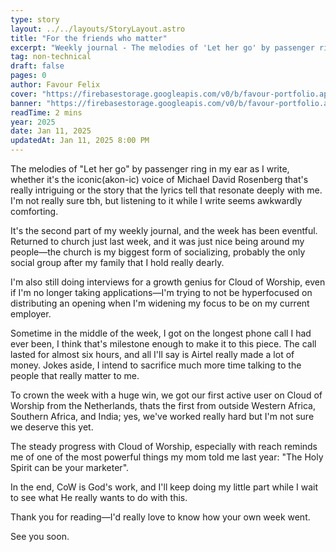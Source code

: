 ```yaml
---
type: story
layout: ../../layouts/StoryLayout.astro
title: "For the friends who matter"
excerpt: "Weekly journal - The melodies of 'Let her go' by passenger ring in my ear as I write, whether it's the iconic(akon-ic) voice of Michael David Rosenberg that's really intriguing or the story that the lyrics tell that resonate deeply with me."
tag: non-technical
draft: false
pages: 0
author: Favour Felix
cover: "https://firebasestorage.googleapis.com/v0/b/favour-portfolio.appspot.com/o/stories%2Ffor-the-friends-who-matter.webp?alt=media&token=5e007471-dff4-400d-be34-da4511de70a0"
banner: "https://firebasestorage.googleapis.com/v0/b/favour-portfolio.appspot.com/o/stories%2Ffor-the-friends-who-matter.webp?alt=media&token=5e007471-dff4-400d-be34-da4511de70a0"
readTime: 2 mins
year: 2025
date: Jan 11, 2025
updatedAt: Jan 11, 2025 8:00 PM
---
```


The melodies of "Let her go" by passenger ring in my ear as I write, whether it's the iconic(akon-ic) voice of Michael David Rosenberg that's really intriguing or the story that the lyrics tell that resonate deeply with me. I'm not really sure tbh, but listening to it while I write seems awkwardly comforting.

It's the second part of my weekly journal, and the week has been eventful. Returned to church just last week, and it was just nice being around my people—the church is my biggest form of socializing, probably the only social group after my family that I hold really dearly.

I'm also still doing interviews for a growth genius for Cloud of Worship, even if I'm no longer taking applications—I'm trying to not be hyperfocused on distributing an opening when I'm widening my focus to be on my current employer.

Sometime in the middle of the week, I got on the longest phone call I had ever been, I think that's milestone enough to make it to this piece. The call lasted for almost six hours, and all I'll say is Airtel really made a lot of money. Jokes aside, I intend to sacrifice much more time talking to the people that really matter to me.

To crown the week with a huge win, we got our first active user on Cloud of Worship from the Netherlands, thats the first from outside Western Africa, Southern Africa, and India; yes, we've worked really hard but I'm not sure we deserve this yet.

The steady progress with Cloud of Worship, especially with reach reminds me of one of the most powerful things my mom told me last year: "The Holy Spirit can be your marketer".

In the end, CoW is God's work, and I'll keep doing my little part while I wait to see what He really wants to do with this.

Thank you for reading—I'd really love to know how your own week went.

See you soon.